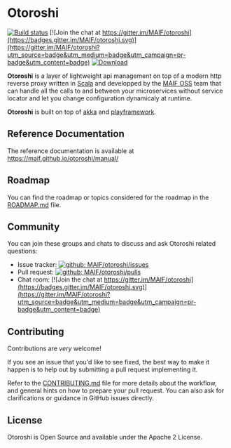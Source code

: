 # Otoroshi

[![Build status](https://github.com/MAIF/otoroshi/actions/workflows/server_build_and_test.yaml/badge.svg)](https://github.com/MAIF/otoroshi/actions/workflows/server_build_and_test.yaml) [![Join the chat at https://gitter.im/MAIF/otoroshi](https://badges.gitter.im/MAIF/otoroshi.svg)](https://gitter.im/MAIF/otoroshi?utm_source=badge&utm_medium=badge&utm_campaign=pr-badge&utm_content=badge) [ ![Download](https://img.shields.io/github/release/MAIF/otoroshi.svg) ](https://github.com/MAIF/otoroshi/releases/download/v1.5.19/otoroshi.jar)

**Otoroshi** is a layer of lightweight api management on top of a modern http reverse proxy written in <a href="https://www.scala-lang.org/" target="_blank">Scala</a> and developped by the <a href="https://maif.github.io" target="_blank">MAIF OSS</a> team that can handle all the calls to and between your microservices without service locator and let you change configuration dynamicaly at runtime.

**Otoroshi** is built on top of <a href="https://akka.io">akka</a> and <a href="https://www.playframework.com">playframework</a>.

## Reference Documentation

The reference documentation is available at https://maif.github.io/otoroshi/manual/

## Roadmap

You can find the roadmap or topics considered for the roadmap in the [ROADMAP.md](https://github.com/MAIF/otoroshi/blob/master/ROADMAP.md) file.

## Community

You can join these groups and chats to discuss and ask Otoroshi related questions:

- Issue tracker: [![github: MAIF/otoroshi/issues](https://img.shields.io/github/issues/MAIF/otoroshi.svg)](https://github.com/MAIF/otoroshi/issues)
- Pull request: [![github: MAIF/otoroshi/pulls](https://img.shields.io/github/issues-pr/MAIF/otoroshi.svg)](https://github.com/MAIF/otoroshi/pulls)
- Chat room: [![Join the chat at https://gitter.im/MAIF/otoroshi](https://badges.gitter.im/MAIF/otoroshi.svg)](https://gitter.im/MAIF/otoroshi?utm_source=badge&utm_medium=badge&utm_campaign=pr-badge&utm_content=badge)

## Contributing

Contributions are *very* welcome!

If you see an issue that you'd like to see fixed, the best way to make it happen is to help out by submitting a pull request implementing it.

Refer to the [CONTRIBUTING.md](https://github.com/MAIF/otoroshi/blob/master/.github/CONTRIBUTING.md) file for more details about the workflow,
and general hints on how to prepare your pull request. You can also ask for clarifications or guidance in GitHub issues directly.

## License

Otoroshi is Open Source and available under the Apache 2 License.


